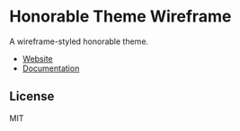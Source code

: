 # Honorable Theme Wireframe

A wireframe-styled honorable theme.

- [Website](https://honorable.design)
- [Documentation](https://docs.honorable.design)

## License

MIT
